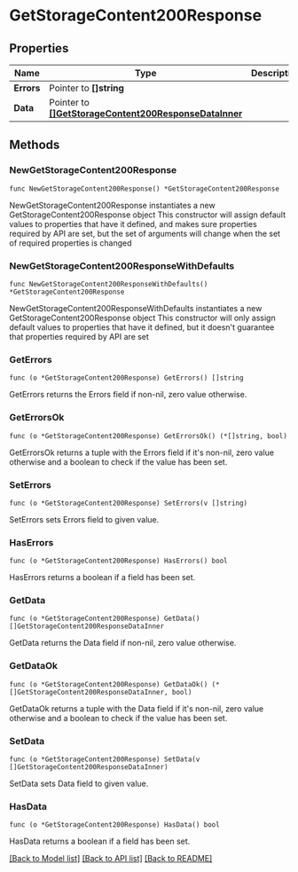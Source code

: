 # GetStorageContent200Response

## Properties

Name | Type | Description | Notes
------------ | ------------- | ------------- | -------------
**Errors** | Pointer to **[]string** |  | [optional] 
**Data** | Pointer to [**[]GetStorageContent200ResponseDataInner**](GetStorageContent200ResponseDataInner.md) |  | [optional] 

## Methods

### NewGetStorageContent200Response

`func NewGetStorageContent200Response() *GetStorageContent200Response`

NewGetStorageContent200Response instantiates a new GetStorageContent200Response object
This constructor will assign default values to properties that have it defined,
and makes sure properties required by API are set, but the set of arguments
will change when the set of required properties is changed

### NewGetStorageContent200ResponseWithDefaults

`func NewGetStorageContent200ResponseWithDefaults() *GetStorageContent200Response`

NewGetStorageContent200ResponseWithDefaults instantiates a new GetStorageContent200Response object
This constructor will only assign default values to properties that have it defined,
but it doesn't guarantee that properties required by API are set

### GetErrors

`func (o *GetStorageContent200Response) GetErrors() []string`

GetErrors returns the Errors field if non-nil, zero value otherwise.

### GetErrorsOk

`func (o *GetStorageContent200Response) GetErrorsOk() (*[]string, bool)`

GetErrorsOk returns a tuple with the Errors field if it's non-nil, zero value otherwise
and a boolean to check if the value has been set.

### SetErrors

`func (o *GetStorageContent200Response) SetErrors(v []string)`

SetErrors sets Errors field to given value.

### HasErrors

`func (o *GetStorageContent200Response) HasErrors() bool`

HasErrors returns a boolean if a field has been set.

### GetData

`func (o *GetStorageContent200Response) GetData() []GetStorageContent200ResponseDataInner`

GetData returns the Data field if non-nil, zero value otherwise.

### GetDataOk

`func (o *GetStorageContent200Response) GetDataOk() (*[]GetStorageContent200ResponseDataInner, bool)`

GetDataOk returns a tuple with the Data field if it's non-nil, zero value otherwise
and a boolean to check if the value has been set.

### SetData

`func (o *GetStorageContent200Response) SetData(v []GetStorageContent200ResponseDataInner)`

SetData sets Data field to given value.

### HasData

`func (o *GetStorageContent200Response) HasData() bool`

HasData returns a boolean if a field has been set.


[[Back to Model list]](../README.md#documentation-for-models) [[Back to API list]](../README.md#documentation-for-api-endpoints) [[Back to README]](../README.md)


